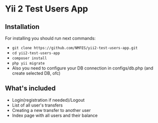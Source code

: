 # Yii 2 Test Users App

## Installation

For installing you should run next commands:

* `git clone https://github.com/NMFES/yii2-test-users-app.git`
* `cd yii2-test-users-app`
* `composer install`
* `php yii migrate`
* Also you need to configure your DB connection in configs/db.php (and create selected DB, ofc)

## What's included

* Login(registration if needed)/Logout
* List of all user's transfers
* Creating a new transfer to another user
* Index page with all users and their balance
